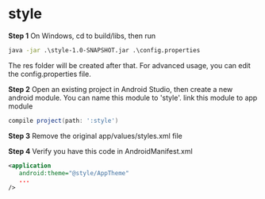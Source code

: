 # style

**Step 1**
On Windows, cd to build/libs, then run
```bat
java -jar .\style-1.0-SNAPSHOT.jar .\config.properties
```
The res folder will be created after that.
For advanced usage, you can edit the config.properties file.

**Step 2**
Open an existing project in Android Studio, then create a new android module.
You can name this module to 'style'.
link this module to app module
```gradle
compile project(path: ':style')
```

**Step 3**
Remove the original app/values/styles.xml file

**Step 4**
Verify you have this code in AndroidManifest.xml
```xml
<application
   android:theme="@style/AppTheme"
   ...
/>
```